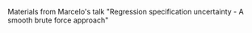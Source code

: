 Materials from Marcelo's talk "Regression specification uncertainty - A smooth brute force approach"
